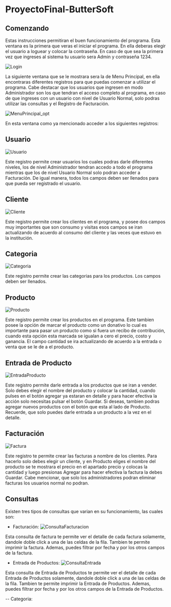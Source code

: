 # ProyectoFinal-ButterSoft
## Comenzando
Estas instrucciones permitiran el buen funcionamiento del programa. Esta ventana es la primera que veras el iniciar el programa. En ella 
deberas elegir el usuario a loguear y colocar la contraseña. En caso de que sea la primera vez que ingreses al sistema tu usuario sera Admin
y contraseña 1234.


![Login](https://user-images.githubusercontent.com/54560358/69479993-023ff900-0dda-11ea-908f-a481dfb08c8f.JPG)

La siguiente ventana que se le mostrara sera la de Menu Principal, en ella encontraras diferentes registros para que puedas comenzar a utilizar el programa. Cabe destacar que los usuarios que ingresen en modo Administrador son los que tendran el acceso completo al programa, en caso de que ingreses con un usuario con nivel de Usuario Normal, solo podras utilizar las consultas y el Registro de Facturación. 

![MenuPrincipal_opt](https://user-images.githubusercontent.com/54560358/69480267-6bc10700-0ddc-11ea-9e6f-3915d9795a8e.jpg)

En esta ventana como ya mencionado acceder a los siguientes registros:

## Usuario

![Usuario](https://user-images.githubusercontent.com/54560358/69480389-61ebd380-0ddd-11ea-80f9-445a439be847.JPG)

Este registro permite crear usuarios los cuales podras darle diferentes niveles, los de nivel Administrador tendran accedo a todo el programa mientras que los de nivel Usuario Normal solo podran acceder a Facturación. De igual manera, todos los campos deben ser llenados para que pueda ser registrado el usuario.

## Cliente

![Cliente](https://user-images.githubusercontent.com/54560358/69480595-25b97280-0ddf-11ea-84eb-e0959753d893.JPG)

Este registro permite crear los clientes en el programa, y posee dos campos muy importantes que son consumo y visitas esos campos se iran actualizando de acuerdo al consumo del cliente y las veces que estuvo en la institución.

## Categoria

![Categoria](https://user-images.githubusercontent.com/54560358/69480791-ee4bc580-0de0-11ea-942b-8a45788052a8.JPG)

Este registro permite crear las categorias para los productos. Los campos deben ser llenados.

## Producto
![Producto](https://user-images.githubusercontent.com/54560358/69480677-1129aa00-0de0-11ea-8b86-650c1a4a9e3b.JPG)

Este registro permite crear los productos en el programa. Este tambien posee la opción de marcar el producto como un donativo lo cual es importante para pasar un producto como si fuera un recibo de contribución, cuando esta opción esta marcada se igualan a cero el precio, costo y ganancia. El campo cantidad se ira actualizando de acuerdo a la entrada o venta que se le de a el producto.

## Entrada de Producto

![EntradaProducto](https://user-images.githubusercontent.com/54560358/69480827-539fb680-0de1-11ea-9d82-71ba686cfc27.JPG)

Este registro permite darle entrada a los productos que se iran a vender. Solo debes elegir el nombre del producto y colocar la cantidad, cuando pulses en el botón agregar ya estaran en detalle y para hacer efectiva la acción solo necesitas pulsar el botón Guardar. Si deseas, tambien podras agregar nuevos productos con el botón que esta al lado de Producto.
Recuerde, que solo puedes darle entrada a un producto a la vez en el detalle.

## Facturación

![Factura](https://user-images.githubusercontent.com/54560358/69480979-38ce4180-0de3-11ea-9bd3-11262db9f114.JPG)

Este registro te permite crear las facturas a nombre de los clientes. Para hacerlo solo debes elegir un cliente, y en Producto eliges el nombre del producto se te mostrara el precio en el apartado precio y colocas la cantidad y luego presionas Agregar para hacer efectiva la factura la debes Guardar.
Cabe mencionar, que solo los administradores podran eliminar facturas los usuarios normal no podran.


## Consultas
Existen tres tipos de consultas que varian en su funcionamiento, las cuales son:

- Facturación:
![ConsultaFacturacion](https://user-images.githubusercontent.com/54560358/69482644-74bdd280-0df4-11ea-9cd1-87a14cbf02b4.JPG)

Esta consulta de factura te permite ver el detalle de cada factura solamente, dandole doble click a una de las celdas de la fila. Tambien te permite imprimir la factura. Ademas, puedes filtrar por fecha y por los otros campos de la factura.

- Entrada de Productos:
![ConsultaEntrada](https://user-images.githubusercontent.com/54560358/69482695-f57cce80-0df4-11ea-8d1f-555866e5535e.JPG)

Esta consulta de Entrada de Productos te permite ver el detalle de cada Entrada de Productos solamente, dandole doble click a una de las celdas de la fila. Tambien te permite imprimir la Entrada de Productos. Ademas, puedes filtrar por fecha y por los otros campos de la Entrada de Productos.


-- Categoria:

 
 

